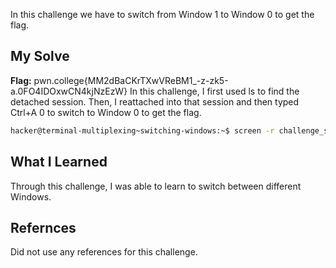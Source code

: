 In this challenge we have to switch from Window 1 to Window 0 to get the flag.
## My Solve

**Flag:** pwn.college{MM2dBaCKrTXwVReBM1_-z-zk5-a.0FO4IDOxwCN4kjNzEzW}
In this challenge, I first used ls to find the detached session. Then, I reattached into that session and then typed Ctrl+A 0 to switch to Window 0 to get the flag.
```bash
hacker@terminal-multiplexing~switching-windows:~$ screen -r challenge_session
```

## What I Learned
Through this challenge, I was able to learn to switch between different Windows.
## Refernces
Did not use any references for this challenge.
